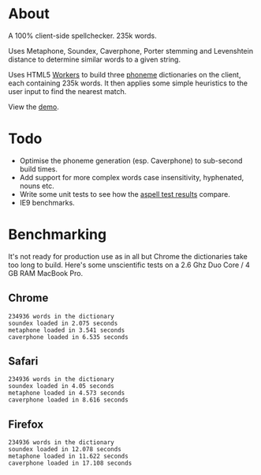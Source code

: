 About
=====

A 100% client-side spellchecker. 235k words.

Uses Metaphone, Soundex, Caverphone, Porter stemming and Levenshtein distance to determine similar words to a given string.

Uses HTML5 [Workers](http://www.whatwg.org/specs/web-workers/current-work/) to build three [phoneme](http://code.google.com/p/yeti-witch/) dictionaries
on the client, each containing 235k words. It then applies some simple heuristics to the user input to find the nearest match.

View the [demo](http://matt.chadburn.co.uk/projects/spell/).

Todo
====

* Optimise the phoneme generation (esp. Caverphone) to sub-second build times.
* Add support for more complex words case insensitivity, hyphenated, nouns etc.
* Write some unit tests to see how the [aspell test results](http://aspell.net/test/cur/batch0.tab) compare.
* IE9 benchmarks.

Benchmarking
============

It's not ready for production use as in all but Chrome the dictionaries take too long to build. Here's some unscientific tests on a 2.6 Ghz Duo Core / 4 GB RAM MacBook Pro.

Chrome
------

	234936 words in the dictionary
	soundex loaded in 2.075 seconds
	metaphone loaded in 3.541 seconds
	caverphone loaded in 6.535 seconds

Safari
------

	234936 words in the dictionary
	soundex loaded in 4.05 seconds
	metaphone loaded in 4.573 seconds
	caverphone loaded in 8.616 seconds

Firefox
-------

	234936 words in the dictionary
	soundex loaded in 12.078 seconds
	metaphone loaded in 11.622 seconds
	caverphone loaded in 17.108 seconds

